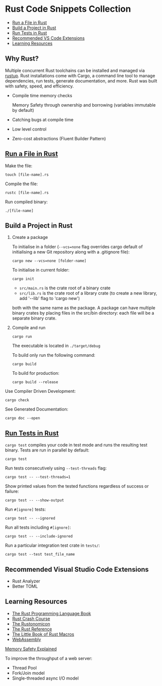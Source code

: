 # Rust Code Snippets Collection

- [Run a File in Rust](#run-a-file-in-rust)
- [Build a Project in Rust](#build-a-project-in-rust)
- [Run Tests in Rust](#run-tests-in-rust)
- [Recommended VS Code Extensions](#recommended-visual-studio-code-extensions)
- [Learning Resources](#learning-resources)

## Why Rust?

Multiple concurrent Rust toolchains can be installed and managed via <a href="https://rustup.rs/">rustup</a>. Rust installations come with Cargo, a command line tool to manage dependencies, run tests, generate documentation, and more.
Rust was built with safety, speed, and efficiency.

- Compile time memory checks

  Memory Safety through ownership and borrowing (variables immutable by default)

- Catching bugs at compile time
- Low level control
- Zero-cost abstractions (Fluent Builder Pattern)

## [Run a File in Rust](01_getting_started)

Make the file:

```
touch [file-name].rs
```

Compile the file:

```
rustc [file-name].rs
```

Run compiled binary:

```
./[file-name]
```

## Build a Project in Rust

1.  Create a package

    To initialise in a folder (`--vcs=none` flag overrides cargo default of initialising a new Git repository along with a .gitignore file):

    ```
    cargo new --vcs=none [folder-name]
    ```

    To initialise in current folder:

    ```
    cargo init
    ```

    - `src/main.rs` is the crate root of a binary crate
    - `src/lib.rs` is the crate root of a library crate (to create a new library, add '--lib' flag to 'cargo new')

    both with the same name as the package. A package can have multiple binary crates by placing files in the src/bin directory: each file will be a separate binary crate.

2.  Compile and run

    ```
    cargo run
    ```

    The executable is located in `./target/debug`

    To build only run the following command:

    ```
    cargo build
    ```

    To build for production:

    ```
    cargo build --release
    ```

Use Compiler Driven Development:

```
cargo check
```

See Generated Documentation:

```
cargo doc --open
```

## [Run Tests in Rust](11_automated_tests)

`cargo test` compiles your code in test mode and runs the resulting test binary. Tests are run in parallel by default:

```
cargo test
```

Run tests consecutively using `--test-threads` flag:

```
cargo test -- --test-threads=1
```

Show printed values from the tested functions regardless of success or failure:

```
cargo test -- --show-output
```

Run `#[ignore]` tests:

```
cargo test -- --ignored
```

Run all tests including `#[ignore]`:

```
cargo test -- --include-ignored
```

Run a particular integration test crate in `tests/`:

```
cargo test --test test_file_name
```

## Recommended Visual Studio Code Extensions

- Rust Analyzer
- Better TOML

## Learning Resources

- <a href="https://doc.rust-lang.org/book/title-page.html"> The Rust Programming Language Book</a>
- <a href="https://www.youtube.com/watch?v=zF34dRivLOw"> Rust Crash Course</a>
- <a href="https://doc.rust-lang.org/nomicon/intro.html"> The Rustonomicon </a>
- <a href="https://doc.rust-lang.org/reference/introduction.html"> The Rust Reference </a>
- <a href="https://veykril.github.io/tlborm/"> The Little Book of Rust Macros</a>
- <a href="https://developer.mozilla.org/en-US/docs/WebAssembly/Rust_to_wasm">WebAssembly</a>

[Memory Safety Explained](memory/README.md)

To improve the throughput of a web server:

- Thread Pool
- Fork/Join model
- Single-threaded async I/O model
